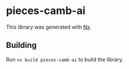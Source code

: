 # pieces-camb-ai

This library was generated with [Nx](https://nx.dev).

## Building

Run `nx build pieces-camb-ai` to build the library.
